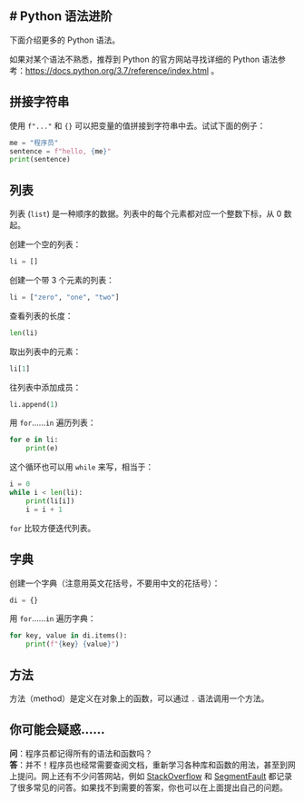 ## # Python 语法进阶

下面介绍更多的 Python 语法。

如果对某个语法不熟悉，推荐到 Python 的官方网站寻找详细的 Python 语法参考：https://docs.python.org/3.7/reference/index.html 。

## 拼接字符串

使用 `f"..."` 和 `{}` 可以把变量的值拼接到字符串中去。试试下面的例子：

```python
me = "程序员"
sentence = f"hello, {me}"
print(sentence)
```

## 列表

列表 (`list`) 是一种顺序的数据。列表中的每个元素都对应一个整数下标，从 0 数起。

创建一个空的列表：

```python
li = []
```

创建一个带 3 个元素的列表：

```python
li = ["zero", "one", "two"]
```

查看列表的长度：

```python
len(li)
```

取出列表中的元素：

```python
li[1]
```

往列表中添加成员：

```python
li.append(1)
```

用 `for`……`in` 遍历列表：

```python
for e in li:
    print(e)
```

这个循环也可以用 `while` 来写，相当于：

```python
i = 0
while i < len(li):
    print(li[i])
    i = i + 1
```

`for` 比较方便迭代列表。

## 字典

创建一个字典（注意用英文花括号，不要用中文的花括号）：

```python
di = {}
```

用 `for`……`in` 遍历字典：

```python
for key, value in di.items():
    print(f"{key} {value}")
```

## 方法

方法（method）是定义在对象上的函数，可以通过 `.` 语法调用一个方法。

## 你可能会疑惑……

**问**：程序员都记得所有的语法和函数吗？  
**答**：并不！程序员也经常需要查阅文档，重新学习各种库和函数的用法，甚至到网上提问。网上还有不少问答网站，例如 [StackOverflow](https://stackoverflow.com) 和 [SegmentFault](https://segmentfault.com) 都记录了很多常见的问答。如果找不到需要的答案，你也可以在上面提出自己的问题。
